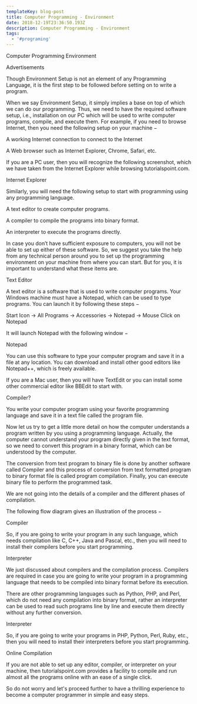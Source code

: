 ```yaml
---
templateKey: blog-post
title: Computer Programming - Environment
date: 2018-12-19T23:36:50.193Z
description: Computer Programming - Environment
tags:
  - '#programing'
---
```

Computer Programming Environment



Advertisements

Though Environment Setup is not an element of any Programming Language, it is the first step to be followed before setting on to write a program.



When we say Environment Setup, it simply implies a base on top of which we can do our programming. Thus, we need to have the required software setup, i.e., installation on our PC which will be used to write computer programs, compile, and execute them. For example, if you need to browse Internet, then you need the following setup on your machine −



A working Internet connection to connect to the Internet

A Web browser such as Internet Explorer, Chrome, Safari, etc.

If you are a PC user, then you will recognize the following screenshot, which we have taken from the Internet Explorer while browsing tutorialspoint.com.



Internet Explorer

Similarly, you will need the following setup to start with programming using any programming language.



A text editor to create computer programs.

A compiler to compile the programs into binary format.

An interpreter to execute the programs directly.

In case you don’t have sufficient exposure to computers, you will not be able to set up either of these software. So, we suggest you take the help from any technical person around you to set up the programming environment on your machine from where you can start. But for you, it is important to understand what these items are.



Text Editor

A text editor is a software that is used to write computer programs. Your Windows machine must have a Notepad, which can be used to type programs. You can launch it by following these steps −



Start Icon → All Programs → Accessories → Notepad → Mouse Click on Notepad

It will launch Notepad with the following window −



Notepad

You can use this software to type your computer program and save it in a file at any location. You can download and install other good editors like Notepad++, which is freely available.



If you are a Mac user, then you will have TextEdit or you can install some other commercial editor like BBEdit to start with.



Compiler?

You write your computer program using your favorite programming language and save it in a text file called the program file.



Now let us try to get a little more detail on how the computer understands a program written by you using a programming language. Actually, the computer cannot understand your program directly given in the text format, so we need to convert this program in a binary format, which can be understood by the computer.



The conversion from text program to binary file is done by another software called Compiler and this process of conversion from text formatted program to binary format file is called program compilation. Finally, you can execute binary file to perform the programmed task.



We are not going into the details of a compiler and the different phases of compilation.



The following flow diagram gives an illustration of the process −



Compiler

So, if you are going to write your program in any such language, which needs compilation like C, C++, Java and Pascal, etc., then you will need to install their compilers before you start programming.



Interpreter

We just discussed about compilers and the compilation process. Compilers are required in case you are going to write your program in a programming language that needs to be compiled into binary format before its execution.



There are other programming languages such as Python, PHP, and Perl, which do not need any compilation into binary format, rather an interpreter can be used to read such programs line by line and execute them directly without any further conversion.



Interpreter

So, if you are going to write your programs in PHP, Python, Perl, Ruby, etc., then you will need to install their interpreters before you start programming.



Online Compilation

If you are not able to set up any editor, compiler, or interpreter on your machine, then tutorialspoint.com provides a facility to compile and run almost all the programs online with an ease of a single click.



So do not worry and let's proceed further to have a thrilling experience to become a computer programmer in simple and easy steps.
